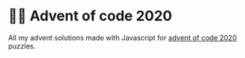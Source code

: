 # 🎅🏼 Advent of code 2020

All my advent solutions made with Javascript for [advent of code 2020](https://adventofcode.com/) puzzles.
